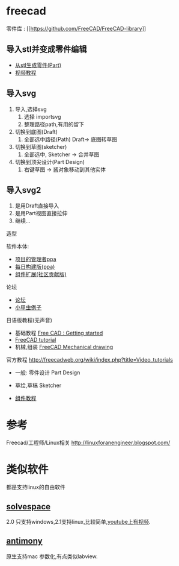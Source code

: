 # freecad


零件库 : [[https://github.com/FreeCAD/FreeCAD-library]]

## 导入stl并变成零件编辑

* [从stl生成零件(Part)](http://pinter.org/archives/4255)
* [视频教程](https://www.youtube.com/watch?v=avVNfIswkMU)

## 导入svg

1. 导入,选择svg
    1. 选择 importsvg
    2. 整理路径path,有用的留下
2. 切换到底图(Draft)
    1. 全部选中路径(Path) Draft-> 底图转草图
3. 切换到草图(sketcher)
    1. 全部选中, Sketcher -> 合并草图
4. 切换到顶尖设计(Part Design)
    1. 右键草图 -> 酱对象移动到其他实体

## 导入svg2

1. 是用Draft直接导入
2. 是用Part视图直接拉伸
3. 继续...

造型

软件本体:

* [项目的管理者ppa](https://launchpad.net/~freecad-maintainers)
* [每日构建版(ppa)](https://launchpad.net/~freecad-maintainers/+archive/ubuntu/freecad-daily)
* [组件扩展(社区贡献版)](https://launchpad.net/~freecad-community/+archive/ubuntu/ppa)

论坛

* [论坛](http://forum.freecadweb.org/viewforum.php?f=8)
* [小甲虫例子](https://github.com/bq/printbots/tree/master/Beetle)

日语版教程(无声音)

* 基础教程 [Free CAD : Getting started](https://www.youtube.com/playlist?list=PLHm_82X7K9BXbDlxazQOWmThZQxq2vJiC)
* [FreeCAD tutorial](https://www.youtube.com/playlist?list=PLHm_82X7K9BUo-XxOYDpFW3lL5qkWpNlX)
* 机械,组装 [FreeCAD Mechanical drawing](https://www.youtube.com/playlist?list=PLHm_82X7K9BVMNNgSwvwT1TnSAxIPpzTS)

官方教程 http://freecadweb.org/wiki/index.php?title=Video_tutorials

* 一般: 零件设计 Part Design
* 草绘,草稿 Sketcher

* [组件教程](https://www.youtube.com/watch?v=swz5iZum4Y0&index=5&list=PLHm_82X7K9BVMNNgSwvwT1TnSAxIPpzTS)

# 参考

Freecad/工程师/Linux相关
http://linuxforanengineer.blogspot.com/

# 类似软件

都是支持linux的自由软件

## [solvespace](http://solvespace.com/)

2.0 只支持windows,2.1支持linux,比较简单,[youtube上有视频](https://www.youtube.com/results?search_query=solvespace).

## [antimony](https://github.com/mkeeter/antimony)

原生支持mac 参数化,有点类似labview.